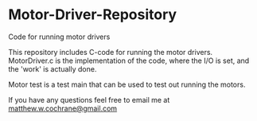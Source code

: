 # Motor-Driver-Repository
Code for running motor drivers


This repository includes C-code for running the motor drivers. 
MotorDriver.c is the implementation of the code, where the I/O is set, and the 'work' is actually done.

Motor test is a test main that can be used to test out running the motors.

If you have any questions feel free to email me at matthew.w.cochrane@gmail.com
